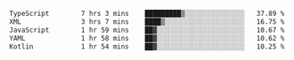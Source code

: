 <!-- <img align='right' src="https://github-readme-stats-eight-rose-90.vercel.app
/api?username=JesusJimenezG&show_icons=true&theme=radical">

### Hi there 👋 My name is Jesús.
- I'm a Computer Engineering student.
- I'm currently working as a Full stack Web developer and native Android Developer.

- Proghead.
- Inlärning svenska
- I also like to translate music on my YouTube channel. [![YouTube Views](https://img.shields.io/youtube/channel/views/UCWnlcC4_sV9Imcy9ysQpxHA?style=social)](https://www.youtube.com/channel/UCWnlcC4_sV9Imcy9ysQpxHA) -->
<!-- ![banner](https://github.com/JesusJimenezG/JesusJimenezG/blob/main/1.png) -->

<!--START_SECTION:waka-->

```txt
TypeScript        7 hrs 3 mins    █████████▒░░░░░░░░░░░░░░░   37.89 %
XML               3 hrs 7 mins    ████▒░░░░░░░░░░░░░░░░░░░░   16.75 %
JavaScript        1 hr 59 mins    ██▓░░░░░░░░░░░░░░░░░░░░░░   10.67 %
YAML              1 hr 58 mins    ██▓░░░░░░░░░░░░░░░░░░░░░░   10.62 %
Kotlin            1 hr 54 mins    ██▓░░░░░░░░░░░░░░░░░░░░░░   10.25 %
```

<!--END_SECTION:waka-->

<!--
**JesusJimenezG/JesusJimenezG** is a ✨ _special_ ✨ repository because its `README.md` (this file) appears on your GitHub profile.

Here are some ideas to get you started:

- 🔭 I’m currently working on ...
- 🌱 I’m currently learning ...
- 👯 I’m looking to collaborate on ...
- 🤔 I’m looking for help with ...
- 💬 Ask me about ...
- 📫 How to reach me: ...
- 😄 Pronouns: ...
- ⚡ Fun fact: ...
-->
